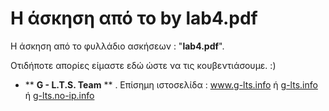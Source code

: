 # Η άσκηση από το by lab4.pdf 
Η άσκηση από το φυλλάδιο ασκήσεων : "**lab4.pdf**".

Οτιδήποτε απορίες είμαστε εδώ ώστε να τις κουβεντιάσουμε. :)




* ** **G - L.T.S. Team** ** .  Επίσημη ιστοσελίδα :   www.g-lts.info  ή  [g-lts.info](http://g-lts.info)  ή  [g-lts.no-ip.info](http://g-lts.no-ip.info)

